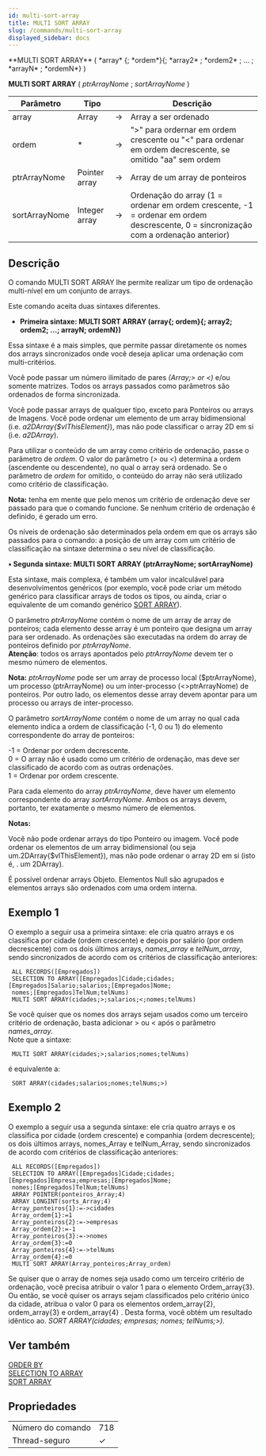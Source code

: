 ```yaml
---
id: multi-sort-array
title: MULTI SORT ARRAY
slug: /commands/multi-sort-array
displayed_sidebar: docs
---
```


<!--REF #_command_.MULTI SORT ARRAY.Syntax-->**MULTI SORT ARRAY** ( *array* {; *ordem*}{; *array2* ; *ordem2* ; ... ; *arrayN* ; *ordemN*} ) <br/>
**MULTI SORT ARRAY** ( *ptrArrayNome*  ; *sortArrayNome*  )<!-- END REF-->
<!--REF #_command_.MULTI SORT ARRAY.Params-->
| Parâmetro | Tipo |  | Descrição |
| --- | --- | --- | --- |
| array | Array | &#8594;  | Array a ser ordenado |
| ordem | * | &#8594;  | ">" para ordernar em ordem crescente ou "<" para ordenar em ordem decrescente, se omitido "aa" sem ordem |
| ptrArrayNome | Pointer array | &#8594;  | Array de um array de ponteiros |
| sortArrayNome | Integer array | &#8594;  | Ordenação do array (1 = ordenar em ordem crescente, -1 = ordenar em ordem descrescente, 0 = sincronização com a ordenação anterior) |

<!-- END REF-->

## Descrição 

<!--REF #_command_.MULTI SORT ARRAY.Summary-->O comando MULTI SORT ARRAY lhe permite realizar um tipo de ordenação multi-nível em um conjunto de arrays.<!-- END REF-->

Este comando aceita duas sintaxes diferentes.

* **Primeira sintaxe: MULTI SORT ARRAY (array{; ordem}{; array2; ordem2; ...; arrayN; ordemN})**

  
Essa sintaxe é a mais simples, que permite passar diretamente os nomes dos arrays sincronizados onde você deseja aplicar uma ordenação com multi-critérios.

Você pode passar um número ilimitado de pares *(Array;> or <)*  e/ou somente matrizes. Todos os arrays passados como parâmetros são ordenados de forma sincronizada.

Você pode passar arrays de qualquer tipo, exceto para Ponteiros ou arrays de Imagens. Você pode ordenar um elemento de um array bidimensional (i.e. *a2DArray{$vlThisElement}*), mas não pode classificar o array 2D em si (i.e. *a2DArray*).

Para utilizar o conteúdo de um array como critério de ordenação, passe o parâmetro de *ordem*. O valor do parâmetro (*\>* ou *<*) determina a ordem (ascendente ou descendente), no qual o array será ordenado. Se o parâmetro de *ordem* for omitido, o conteúdo do array não será utilizado como critério de classificação.

**Nota:** tenha em mente que pelo menos um critério de ordenação deve ser passado para que o comando funcione. Se nenhum critério de ordenação é definido, é gerado um erro.

Os níveis de ordenação são determinados pela ordem em que os arrays são passados para o comando: a posição de um array com um critério de classificação na sintaxe determina o seu nível de classificação.

**• Segunda sintaxe: MULTI SORT ARRAY (ptrArrayNome; sortArrayNome)**

Esta sintaxe, mais complexa, é também um valor incalculável para desenvolvimentos genéricos (por exemplo, você pode criar um método genérico para classificar arrays de todos os tipos, ou ainda, criar o equivalente de um comando genérico [SORT ARRAY](sort-array.md)).

O parâmetro *ptrArrayNome* contém o nome de um array de array de ponteiros; cada elemento desse array é um ponteiro que designa um array para ser ordenado. As ordenações são executadas na ordem do array de ponteiros definido por *ptrArrayNome*.    
**Atenção**: todos os arrays apontados pelo *ptrArrayNome* devem ter o mesmo número de elementos.

**Nota:** *ptrArrayNome* pode ser um array de processo local ($ptrArrayNome), um processo (ptrArrayNome) ou um inter-processo (<>ptrArrayNome) de ponteiros. Por outro lado, os elementos desse array devem apontar para um processo ou arrays de inter-processo.

O parâmetro *sortArrayNome* contém o nome de um array no qual cada elemento indica a ordem de classificação (-1, 0 ou 1) do elemento correspondente do array de ponteiros:  
  
\-1 = Ordenar por ordem decrescente.  
0 = O array não é usado como um critério de ordenação, mas deve ser classificado de acordo com as outras ordenações.   
1 = Ordenar por ordem crescente.

Para cada elemento do array *ptrArrayNome*, deve haver um elemento correspondente do array *sortArrayNome*. Ambos os arrays devem, portanto, ter exatamente o mesmo número de elementos.

**Notas:** 

Você não pode ordenar arrays do tipo Ponteiro ou imagem. Você pode ordenar os elementos de um array bidimensional (ou seja um.2DArray{$vlThisElement}), mas não pode ordenar o array 2D em si (isto é, . um 2DArray).

É possível ordenar arrays Objeto. Elementos Null são agrupados e elementos arrays são ordenados com uma ordem interna.

## Exemplo 1 

O exemplo a seguir usa a primeira sintaxe: ele cria quatro arrays e os classifica por cidade (ordem crescente) e depois por salário (por ordem decrescente) com os dois últimos arrays, *names\_array* e *telNum\_array*, sendo sincronizados de acordo com os critérios de classificação anteriores:

```4d
 ALL RECORDS([Empregados])
 SELECTION TO ARRAY([Empregados]Cidade;cidades;[Empregados]Salario;salarios;[Empregados]Nome;
 nomes;[Empregados]TelNum;telNums)
 MULTI SORT ARRAY(cidades;>;salarios;<;nomes;telNums)
```

Se você quiser que os nomes dos arrays sejam usados como um terceiro critério de ordenação, basta adicionar > ou < após o parâmetro *names\_array.*   
Note que a sintaxe:

```4d
 MULTI SORT ARRAY(cidades;>;salarios;nomes;telNums)
```

é equivalente a:

```4d
 SORT ARRAY(cidades;salarios;nomes;telNums;>)
```

## Exemplo 2 

O exemplo a seguir usa a segunda sintaxe: ele cria quatro arrays e os classifica por cidade (ordem crescente) e companhia (ordem decrescente); os dois últimos arrays, nomes\_Array e telNum\_Array, sendo sincronizados de acordo com critérios de classificação anteriores:

```4d
 ALL RECORDS([Empregados])
 SELECTION TO ARRAY([Empregados]Cidade;cidades;[Empregados]Empresa;empresas;[Empregados]Nome;
 nomes;[Empregados]TelNum;telNums)
 ARRAY POINTER(ponteiros_Array;4)
 ARRAY LONGINT(sorts_Array;4)
 Array_ponteiros{1}:=->cidades
 Array_ordem{1}:=1
 Array_ponteiros{2}:=->empresas
 Array_ordem{2}:=-1
 Array_ponteiros{3}:=->nomes
 Array_ordem{3}:=0
 Array_ponteiros{4}:=->telNums
 Array_ordem{4}:=0
 MULTI SORT ARRAY(Array_ponteiros;Array_ordem)
```

Se quiser que o array de nomes seja usado como um terceiro critério de ordenação, você precisa atribuir o valor 1 para o elemento Ordem\_array{3}. Ou então, se você quiser os arrays sejam classificados pelo critério único da cidade, atribua o valor 0 para os elementos ordem\_array{2}, ordem\_array{3} e ordem\_array{4} . Desta forma, você obtém um resultado idêntico ao. *SORT ARRAY(cidades; empresas; nomes; telNums;>).* 

## Ver também 

[ORDER BY](order-by.md)  
[SELECTION TO ARRAY](selection-to-array.md)  
[SORT ARRAY](sort-array.md)  

## Propriedades

|  |  |
| --- | --- |
| Número do comando | 718 |
| Thread-seguro | &check; |


